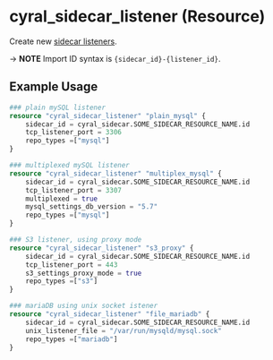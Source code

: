 # cyral_sidecar_listener (Resource)

Create new [sidecar listeners](https://cyral.com/docs/sidecars/sidecar-listeners).

-> **NOTE** Import ID syntax is `{sidecar_id}-{listener_id}`.

## Example Usage

```terraform
### plain mySQL listener
resource "cyral_sidecar_listener" "plain_mysql" {
    sidecar_id = cyral_sidecar.SOME_SIDECAR_RESOURCE_NAME.id
    tcp_listener_port = 3306
    repo_types =["mysql"]
}

### multiplexed mySQL listener
resource "cyral_sidecar_listener" "multiplex_mysql" {
    sidecar_id = cyral_sidecar.SOME_SIDECAR_RESOURCE_NAME.id
    tcp_listener_port = 3307
    multiplexed = true
    mysql_settings_db_version = "5.7"
    repo_types =["mysql"]
}

### S3 listener, using proxy mode
resource "cyral_sidecar_listener" "s3_proxy" {
    sidecar_id = cyral_sidecar.SOME_SIDECAR_RESOURCE_NAME.id
    tcp_listener_port = 443
    s3_settings_proxy_mode = true
    repo_types =["s3"]
}

### mariaDB using unix socket istener
resource "cyral_sidecar_listener" "file_mariadb" {
    sidecar_id = cyral_sidecar.SOME_SIDECAR_RESOURCE_NAME.id
    unix_listener_file = "/var/run/mysqld/mysql.sock"
    repo_types =["mariadb"]
}
```
